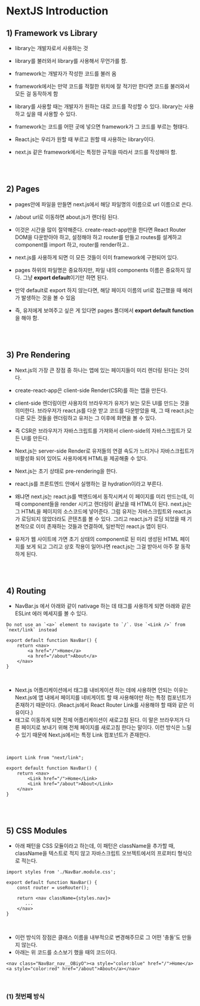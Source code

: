 # NextJS Introduction

## 1) Framework vs Library

-   library는 개발자로서 사용하는 것
-   library를 불러와서 library를 사용해서 무언가를 함.
-   framework는 개발자가 작성한 코드를 불러 옴
-   framework에서는 만약 코드를 적절한 위치에 잘 적기만 한다면 코드를 불러와서 모든 걸 동작하게 함
-   library를 사용할 때는 개발자가 원하는 대로 코드를 작성할 수 있다. library는 사용하고 싶을 때 사용할 수 있다.

-   framework는 코드를 어떤 곳에 넣으면 framework가 그 코드를 부르는 형태다.

-   React.js는 우리가 원할 때 부르고 원할 때 사용하는 library이다.
-   next.js 같은 framework에서는 특정한 규칙을 따라서 코드를 작성해야 함.

<br><br>

## 2) Pages

-   pages안에 파일을 만들면 next.js에서 해당 파일명의 이름으로 url 이름으로 쓴다.
-   /about url로 이동하면 about.js가 랜더링 된다.

-   이것은 시간을 많이 절약해준다. create-react-app만을 한다면 React Router DOM을 다운받아야 하고, 설정해야 하고 router를 만들고 routes를 설계하고 component를 import 하고, router를 render하고..
-   next.js를 사용하게 되면 이 모든 것들이 이미 framework에 구현되어 있다.
-   pages 하위의 파일명은 중요하지만, 파일 내의 components 이름은 중요하지 않다. 그냥 **export default**이기만 하면 된다.
-   만약 default로 export 하지 않는다면, 해당 페이지 이름의 url로 접근했을 때 에러가 발생하는 것을 볼 수 있음
-   즉, 유저에게 보여주고 싶은 게 있다면 pages 폴더에서 **export default function**을 해야 함.

<br><br>

## 3) Pre Rendering

-   Next.js의 가장 큰 장점 중 하나는 앱에 있는 페이지들이 미리 렌더링 된다는 것이다.
-   create-react-app은 client-side Render(CSR)를 하는 앱을 만든다.
-   client-side 렌더링이란 사용자의 브라우저가 유저가 보는 모든 UI를 만드는 것을 의미한다. 브라우저가 react.js를 다운 받고 코드를 다운받았을 때, 그 때 react.js는 다른 모든 것들을 렌더링하고 유저는 그 이후에 화면을 볼 수 있다.
-   즉 CSR은 브라우저가 자바스크립트를 가져와서 client-side의 자바스크립트가 모든 UI를 만든다.

-   Next.js는 server-side Render로 유저들의 연결 속도가 느리거나 자바스크립트가 비활성화 되어 있어도 사용자에게 HTML을 제공해줄 수 있다.
-   Next.js는 초기 상태로 pre-rendering을 한다.

-   react.js를 프론트엔드 안에서 실행하는 걸 hydration이라고 부른다.
-   왜냐면 next.js는 react.js를 백엔드에서 동작시켜서 이 페이지를 미리 만드는데, 이 때 component들을 render 시키고 렌더링이 끝났을 때 HTML이 된다. next.js는 그 HTML을 페이지의 소스코드에 넣어준다. 그럼 유저는 자바스크립트와 react.js가 로딩되지 않았더라도 콘텐츠를 볼 수 있다. 그리고 react.js가 로딩 되었을 때 기본적으로 이미 존재하는 것들과 연결하여, 일반적인 react.js 앱이 된다.
-   유저가 웹 사이트에 가면 초기 상태의 component로 된 미리 생성된 HTML 페이지를 보게 되고 그리고 상호 작용이 일어나면 react.js는 그걸 받아서 아주 잘 동작하게 된다.

<br><br>

## 4) Routing

-   NavBar.js 에서 아래와 같이 nativage 하는 데 <a> 태그를 사용하게 되면 아래와 같은 ESLint 에러 메세지를 볼 수 있다.

```
Do not use an `<a>` element to navigate to `/`. Use `<Link />` from `next/link` instead
```

```
export default function NavBar() {
    return <nav>
        <a href="/">Home</a>
        <a href="/about">About</a>
    </nav>
}
```

<br>

-   Next.js 어플리케이션에서 <a> 태그를 내비게이션 하는 데에 사용하면 안되는 이유는 Next.js에 앱 내에서 페이지를 네비게이트 할 때 사용해야만 하는 특정 컴포넌트가 존재하기 때문이다. (React.js에서 React Router Link를 사용해야 할 때와 같은 이유이다.)
-   <a> 태그로 이동하게 되면 전체 어플리케이션이 새로고침 된다. 이 말은 브라우저가 다른 페이지로 보내기 위해 전체 페이지를 새로고침 한다는 말이다. 이런 방식은 느릴 수 있기 때문에 Next.js에서는 특정 Link 컴포넌트가 존재한다.

<br>

```
import Link from "next/link";

export default function NavBar() {
    return <nav>
        <Link href="/">Home</Link>
        <Link href="/about">About</Link>
    </nav>
}
```

<br><br>

## 5) CSS Modules

-   아래 패턴을 CSS 모듈이라고 하는데, 이 패턴은 className을 추가할 때, className을 텍스트로 적지 않고 자바스크립트 오브젝트에서의 프로퍼티 형식으로 적는다.

```
import styles from './NavBar.module.css';

export default function NavBar() {
    const router = useRouter();

    return <nav className={styles.nav}>
       ...
    </nav>
}
```

<br>

-   이런 방식의 장점은 클래스 이름을 내부적으로 변경해주므로 그 어떤 '충돌'도 만들지 않는다.
-   아래는 위 코드를 소스보기 했을 때의 코드이다.

```
<nav class="NavBar_nav__OBiyO"><a style="color:blue" href="/">Home</a><a style="color:red" href="/about">About</a></nav>
```

<br>

### (1) 첫번째 방식
